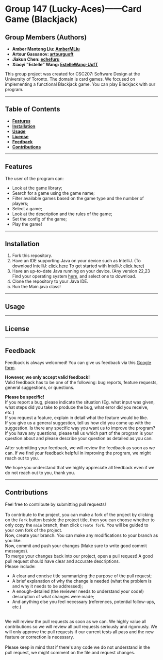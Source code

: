 # Group 147 (Lucky-Aces)——Card Game (Blackjack)

## Group Members (Authors)

- **Amber Mantong Liu: [AmberMLiu](https://github.com/AmberMLiu)**
- **Artour Gassanov: [artourguoft](https://github.com/artourguoft)**
- **Jiakun Chen: [echefuru](https://github.com/echefuru)**
- **Xiaoyi "Estelle" Wang: [EstelleWang-UofT](https://github.com/EstelleWang-UofT)**

This group project was created for CSC207: Software Design at the University of Toronto. The domain is card games. We focused on implementing a functional Blackjack game. You can play Blackjack with our program.
* * *
## Table of Contents
- __[Features](#Features)__
- __[Installation](#Installation)__
- __[Usage](#Usage)__
- __[License](#License)__
- __[Feedback](#Feedback)__
- __[Contributions](#Contributions)__
* * *
## Features
The user of the program can:
- Look at the game library;
- Search for a game using the game name;
- Filter available games based on the game type and the number of players;
- Select a game;
- Look at the description and the rules of the game;
- Set the config of the game;
- Play the game!
* * *
## Installation
1. Fork this repository.
2. Have an IDE supporting Java on your device such as IntelliJ. (To download IntelliJ: [click here](https://lp.jetbrains.com/intellij-idea-promo/?source=google&medium=cpc&campaign=AMER_en_CA_IDEA_Branded&term=intellij&content=693349187730&gad_source=1&gclid=Cj0KCQiAo5u6BhDJARIsAAVoDWsAhoQVNoxj6LAKjHbgIZxUr9uMpekHwcGG5XBbK1UbpsFxBS_7UGkaAjsLEALw_wcB) To get started with IntelliJ: [click here](https://www.jetbrains.com/help/idea/getting-started.html))
3. Have an up-to-date Java running on your device. (Any version 22,23 Find your operating system [here](https://www.java.com/en/download/manual.jsp), and select one to download.
4. Clone the repository to your Java IDE.
5. Run the Main.java class!
* * *
## Usage
* * *
## License
* * *
## Feedback
Feedback is always welcomed! You can give us feedback via this [Google form](https://forms.gle/j6YgxbqzXkKH9xN17).<be>

__However, we only accept valid feedback!__<br>
Valid feedback has to be one of the following: bug reports, feature requests, general suggestions, or questions.<be>

__Please be specific!__<br>
If you report a bug, please indicate the situation (Eg. what input was given, what steps did you take to produce the bug, what error did you receive, etc.)<br>
If you request a feature, explain in detail what the feature would be like.<br>
If you give us a general suggestion, tell us how did you come up with the suggestion. Is there any specific way you want us to improve the program?<br>
If you have any questions, please tell us which part of the program is your question about and please describe your question as detailed as you can.<br>

After submitting your feedback, we will review the feedback as soon as we can. If we find your feedback helpful in improving the program, we might reach out to you.<be>

We hope you understand that we highly appreciate all feedback even if we do not reach out to you, thank you.
* * *
## Contributions
Feel free to contribute by submitting pull requests!<br><br>
To contribute to the project, you can make a fork of the project by clicking on the `Fork` button beside the project title, then you can choose whether to only copy the `main` branch, then click `Create fork`. You will be guided to your own fork of the project.<br>
Now, create your branch. You can make any modifications to your branch as you like.<br>
Now, commit and push your changes (Make sure to write good commit messages).<br>
To merge your changes back into our project, open a pull request! A good pull request should have clear and accurate descriptions.<br>
Please include:<br>
- A clear and concise title summarizing the purpose of the pull request;
- A brief explanation of why the change is needed (what the problem is and why it needs to be addressed);
- A enough-detailed (the reviewer needs to understand your code!) description of what changes were made;
- And anything else you feel necessary (references, potential follow-ups, etc.)
<br>
We will review the pull requests as soon as we can. We highly value all contributions so we will review all pull requests seriously and rigorously. We will only approve the pull requests if our current tests all pass and the new feature or correction is necessary.<br><br>
Please keep in mind that if there's any code we do not understand in the pull request, we might comment on the file and request changes.

